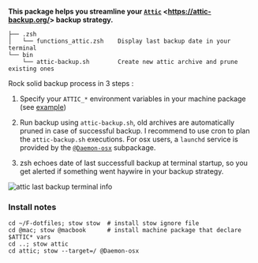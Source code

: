 **This package helps you streamline your [`Attic`](https://attic-backup.org/) <<https://attic-backup.org/>>  backup strategy.**

    ├── .zsh
    │   └── functions_attic.zsh    Display last backup date in your terminal
    └── bin
        └── attic-backup.sh        Create new attic archive and prune existing ones

Rock solid backup process in 3 steps :

1. Specify your `ATTIC_*` environment variables in your machine package (see [example](https://raw.githubusercontent.com/Kraymer/F-dotfiles/master/%40mac/%40macbook/.zsh/macbook-vars.sec.zsh.example))

1. Run backup using `attic-backup.sh`, old archives are automatically pruned in case of successful backup.
I recommend to use cron to plan the `attic-backup.sh` executions. For osx users, a `launchd` service is provided by 
the [`@Daemon-osx`](https://github.com/Kraymer/F-dotfiles/tree/master/attic/%40Daemon-osx) subpackage.

1. zsh echoes date of last successfull backup at terminal startup, so you get alerted if something went haywire in your backup strategy.

![attic last backup terminal info](https://raw.githubusercontent.com/Kraymer/bulkdata/master/F-dotfiles/attic_prompt.png)

### Install notes
    
    cd ~/F-dotfiles; stow stow  # install stow ignore file
    cd @mac; stow @macbook      # install machine package that declare $ATTIC* vars 
    cd ..; stow attic
    cd attic; stow --target=/ @Daemon-osx
